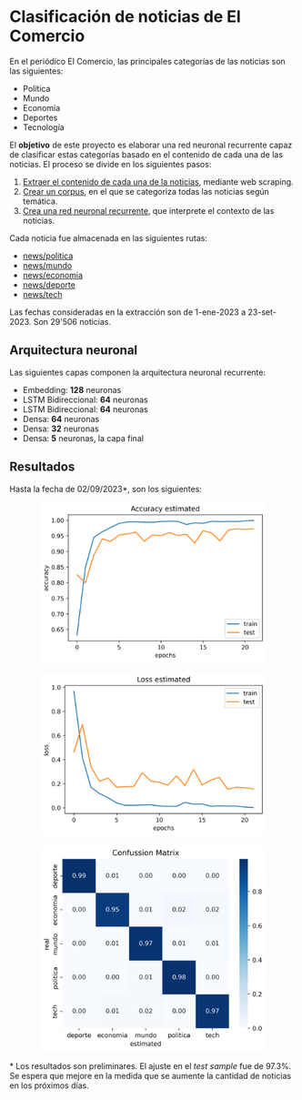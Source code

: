 # Clasificación de noticias de El Comercio
En el periódico El Comercio, las principales categorías de las noticias son las siguientes:
- Política
- Mundo
- Economía
- Deportes
- Tecnología

El **objetivo** de este proyecto es elaborar una red neuronal recurrente capaz de clasificar estas categorías basado en el contenido de cada una de las noticias. El proceso se divide en los siguientes pasos:
1. [Extraer el contenido de cada una de la noticias](https://github.com/mauricioalvaradoo/classification_news/blob/master/1_scraping.py), mediante web scraping.
2. [Crear un corpus](https://github.com/mauricioalvaradoo/classification_news/blob/master/2_corpus.py), en el que se categoriza todas las noticias según temática.
3. [Crea una red neuronal recurrente](https://github.com/mauricioalvaradoo/classification_news/blob/master/3_classification.py), que interprete el contexto de las noticias.

Cada noticia fue almacenada en las siguientes rutas:
- [news/politica](https://github.com/mauricioalvaradoo/classification_news/blob/master/news/politica)
- [news/mundo](https://github.com/mauricioalvaradoo/classification_news/blob/master/news/mundo)
- [news/economia](https://github.com/mauricioalvaradoo/classification_news/blob/master/news/economia)
- [news/deporte](https://github.com/mauricioalvaradoo/classification_news/blob/master/news/deporte)
- [news/tech](https://github.com/mauricioalvaradoo/classification_news/blob/master/news/tech)

Las fechas consideradas en la extracción son de 1-ene-2023 a 23-set-2023. Son 29'506 noticias.


## Arquitectura neuronal
Las siguientes capas componen la arquitectura neuronal recurrente:
* Embedding: **128** neuronas
* LSTM Bidireccional: **64** neuronas
* LSTM Bidireccional: **64** neuronas
* Densa: **64** neuronas
* Densa: **32** neuronas
* Densa: **5** neuronas, la capa final


## Resultados
Hasta la fecha de 02/09/2023*, son los siguientes:
<p align='center'>
      <img src='figures/accuracy.png' width='400'>
</p>
<p align='center'>
      <img src='figures/loss.png' width='400'>
</p>

<p align='center'>
      <img src='figures/confussion_matrix.png' width='400'>
</p>

\* Los resultados son preliminares. El ajuste en el _test sample_ fue de 97.3%. Se espera que mejore en la medida que se aumente la cantidad de noticias en los próximos días.